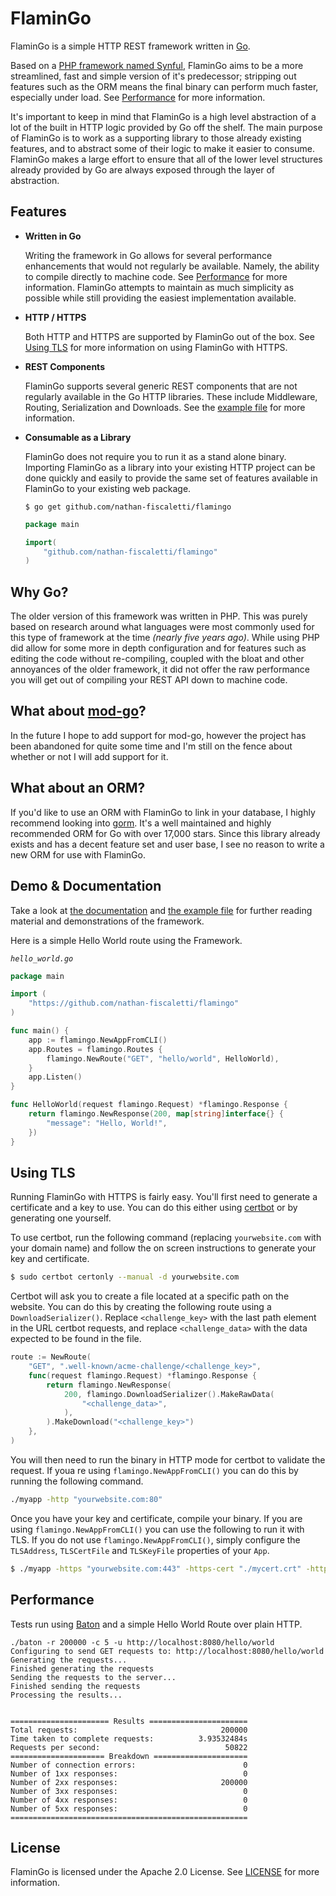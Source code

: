 # FlaminGo

FlaminGo is a simple HTTP REST framework written in [Go](https://golang.org).

Based on a [PHP framework named Synful](https://github.com/nathan-fiscaletti/synful), FlaminGo aims to be a more streamlined, fast and simple version of it's predecessor; stripping out features such as the ORM means the final binary can perform much faster, especially under load. See [Performance](#performance) for more information.

It's important to keep in mind that FlaminGo is a high level abstraction of a lot of the built in HTTP logic provided by Go off the shelf. The main purpose of FlaminGo is to work as a supporting library to those already existing features, and to abstract some of their logic to make it easier to consume. FlaminGo makes a large effort to ensure that all of the lower level structures already provided by Go are always exposed through the layer of abstraction.

## Features

- **Written in Go**

  Writing the framework in Go allows for several performance enhancements that would not regularly be available. Namely, the ability to compile directly to machine code. See [Performance](#performance) for more information. FlaminGo attempts to maintain as much simplicity as possible while still providing the easiest implementation available.

- **HTTP / HTTPS**

   Both HTTP and HTTPS are supported by FlaminGo out of the box. See [Using TLS](#using-tls) for more information on using FlaminGo with HTTPS.

- **REST Components**

   FlaminGo supports several generic REST components that are not regularly available in the Go HTTP libraries. These include Middleware, Routing, Serialization and Downloads. See the [example file](./example/main.go) for more information.
   
- **Consumable as a Library**

   FlaminGo does not require you to run it as a stand alone binary. Importing FlaminGo as a library into your existing HTTP project can be done quickly and easily to provide the same set of features available in FlaminGo to your existing web package.

   ```
   $ go get github.com/nathan-fiscaletti/flamingo
   ```
   
   ```go
   package main
   
   import(
       "github.com/nathan-fiscaletti/flamingo"
   )
   ```

## Why Go?

The older version of this framework was written in PHP. This was purely based on research around what languages were most commonly used for this type of framework at the time _(nearly five years ago)_. While using PHP did allow for some more in depth configuration and for features such as editing the code without re-compiling, coupled with the bloat and other annoyances of the older framework, it did not offer the raw performance you will get out of compiling your REST API down to machine code.

## What about [mod-go](https://github.com/idaunis/mod_go)?

In the future I hope to add support for mod-go, however the project has been abandoned for quite some time and I'm still on the fence about whether or not I will add support for it.

## What about an ORM?

If you'd like to use an ORM with FlaminGo to link in your database, I highly recommend looking into [gorm](https://github.com/jinzhu/gorm). It's a well maintained and highly recommended ORM for Go with over 17,000 stars. Since this library already exists and has a decent feature set and user base, I see no reason to write a new ORM for use with FlaminGo.

## Demo & Documentation

Take a look at [the documentation](https://godoc.org/github.com/nathan-fiscaletti/flamingo/) and [the example file](./example/main.go) for further reading material and demonstrations of the framework.

Here is a simple Hello World route using the Framework.

_`hello_world.go`_
```go
package main

import (
    "https://github.com/nathan-fiscaletti/flamingo"
)

func main() {
    app := flamingo.NewAppFromCLI()
    app.Routes = flamingo.Routes {
        flamingo.NewRoute("GET", "hello/world", HelloWorld),
    }
    app.Listen()
}

func HelloWorld(request flamingo.Request) *flamingo.Response {
    return flamingo.NewResponse(200, map[string]interface{} {
        "message": "Hello, World!",
    })
}
```

## Using TLS

Running FlaminGo with HTTPS is fairly easy. You'll first need to generate a certificate and a key to use. You can do this either using [certbot](https://certbot.eff.org/) or by generating one yourself.

To use certbot, run the following command (replacing `yourwebsite.com` with your domain name) and follow the on screen instructions to generate your key and certificate.

```sh
$ sudo certbot certonly --manual -d yourwebsite.com
```

Certbot will ask you to create a file located at a specific path on the website. You can do this by creating the following route using a `DownloadSerializer()`. Replace `<challenge_key>` with the last path element in the URL certbot requests, and replace `<challenge_data>` with the data expected to be found in the file.

```go
route := NewRoute(
    "GET", ".well-known/acme-challenge/<challenge_key>",
    func(request flamingo.Request) *flamingo.Response {
        return flamingo.NewResponse(
            200, flamingo.DownloadSerializer().MakeRawData(
                "<challenge_data>",
            ),
        ).MakeDownload("<challenge_key>")
    },
)
```

You will then need to run the binary in HTTP mode for certbot to validate the request. If youa re using `flamingo.NewAppFromCLI()` you can do this by running the following command.

```sh
./myapp -http "yourwebsite.com:80"
```

Once you have your key and certificate, compile your binary. If you are using `flamingo.NewAppFromCLI()` you can use the following to run it with TLS. If you do not use `flamingo.NewAppFromCLI()`, simply configure the `TLSAddress`, `TLSCertFile` and `TLSKeyFile` properties of your `App`.

```sh
$ ./myapp -https "yourwebsite.com:443" -https-cert "./mycert.crt" -https-key "./mykey.key"
```

## Performance

Tests run using [Baton](https://github.com/americanexpress/baton) and a simple Hello World Route over plain HTTP.

```
./baton -r 200000 -c 5 -u http://localhost:8080/hello/world
Configuring to send GET requests to: http://localhost:8080/hello/world
Generating the requests...
Finished generating the requests
Sending the requests to the server...
Finished sending the requests
Processing the results...


====================== Results ======================
Total requests:                                200000
Time taken to complete requests:          3.93532484s
Requests per second:                            50822
===================== Breakdown =====================
Number of connection errors:                        0
Number of 1xx responses:                            0
Number of 2xx responses:                       200000
Number of 3xx responses:                            0
Number of 4xx responses:                            0
Number of 5xx responses:                            0
=====================================================
```

## License

FlaminGo is licensed under the Apache 2.0 License. See [LICENSE](./LICENSE) for more information.
